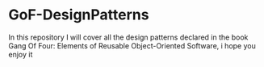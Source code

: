 # GoF-DesignPatterns
In this repository I will cover all the design patterns declared in the book Gang Of Four: Elements of Reusable Object-Oriented Software, i hope you enjoy it
